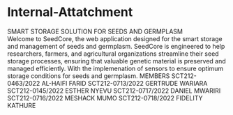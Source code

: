 # Internal-Attatchment
SMART STORAGE SOLUTION FOR SEEDS AND GERMPLASM  
Welcome to SeedCore, the web application designed for the smart storage and management of seeds and germplasm. SeedCore is engineered to help researchers, farmers, and agricultural organizations streamline their seed storage processes, ensuring that valuable genetic material is preserved and managed efficiently. With the implemenation of sensors to ensure optimum storage conditions for seeds and germplasm.
MEMBERS 
SCT212-0463/2022 AL-HAIFI FARID
SCT212-0713/2022 GERTRUDE WARIARA
SCT212-0145/2022 ESTHER NYEVU
SCT212-0717/2022 DANIEL MWARIRI
SCT212-0716/2022 MESHACK MUMO
SCT212-0718/2022 FIDELITY KATHURE
